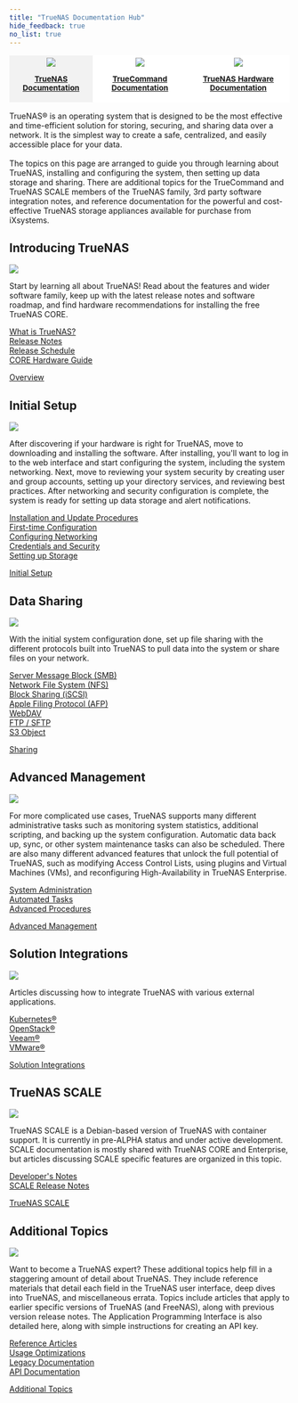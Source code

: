 ```yaml
---
title: "TrueNAS Documentation Hub"
hide_feedback: true
no_list: true
---
```


<table style="overflow-x:hidden;background:white;">
	<tr class="hubcategories">
		<th style="border:hidden;background-color:#f2f2f2;"><a href="/hub/" title="TrueNAS Documentation Hub"><img class="hubcategoryimage" src="/images/truenas_open_storage-logo-full-color-rgb.png" style="max-width:60%;"><p style="text-align:center;font-size:85%;">TrueNAS Documentation</p></th>
		<th style="border:hidden;"><a href="/truecommand/" title="TrueCommand Documentation"><img class="hubcategoryimage" src="/images/truecommand-logo-full-color-rgb.png" style="max-width:70%;"><p style="text-align:center;font-size:85%">TrueCommand Documentation</p></th>
		<th style="border:hidden;"><a href="/hardware/" title="TrueNAS Hardware Documentation"><img class="hubcategoryimage" src="/images/TrueNASSystems.png" style="max-width:60%"><p style="text-align:center;font-size:85%">TrueNAS Hardware Documentation</p></th>
	</tr>
</table>

<p style="max-width:100%;">TrueNAS® is an operating system that is designed to be the most effective and time-efficient solution for storing, securing, and sharing data over a network.
	It is the simplest way to create a safe, centralized, and easily accessible place for your data.<br><br>
	The topics on this page are arranged to guide you through learning about TrueNAS, installing and configuring the system, then setting up data storage and sharing.
	There are additional topics for the TrueCommand and TrueNAS SCALE members of the TrueNAS family, 3rd party software integration notes, and reference documentation for the powerful and cost-effective TrueNAS storage appliances available for purchase from iXsystems.
</p>

## Introducing TrueNAS

<div class="hubrow">
	<div class="imgcolumn">
		<img src="/images/co_work.jpg">
	</div>
	<div class="textcolumn">
		<p>Start by learning all about TrueNAS!
		Read about the features and wider software family, keep up with the latest release notes and software roadmap, and find hardware recommendations for installing the free TrueNAS CORE.</p>
		<p><a href="/hub/intro/whatis/">What is TrueNAS?</a><br>
		<a href="/hub/intro/release-notes/">Release Notes</a><br>
		<a href="/hub/intro/truenas-roadmap/">Release Schedule</a><br>
		<a href="/hub/intro/corehardwareguide/">CORE Hardware Guide</a></p>
		<a class="linkbutton" href="/hub/intro/">Overview</a>
	</div>
</div>

## Initial Setup

<div class="hubrow">
	<div class="imgcolumn">
		<img src="/images/jump.jpg">
	</div>
	<div class="textcolumn">
		<p>After discovering if your hardware is right for TrueNAS, move to downloading and installing the software.
		After installing, you'll want to log in to the web interface and start configuring the system, including the system networking. Next, move to reviewing your system security by creating user and group accounts, setting up your directory services, and reviewing best practices. After networking and security configuration is complete, the system is ready for setting up data storage and alert notifications.</p>
		<p><a href="/hub/initial-setup/install/">Installation and Update Procedures</a><br>
		<a href="/hub/initial-setup/firsttimelogin/">First-time Configuration</a><br>
		<a href="/hub/initial-setup/networking/">Configuring Networking</a><br>
		<a href="/hub/initial-setup/security/">Credentials and Security</a><br>
		<a href="/hub/initial-setup/storage/">Setting up Storage</a></p>
		<a class="linkbutton" href="/hub/initial-setup/">Initial Setup</a>
	</div>
</div>

## Data Sharing

<div class="hubrow">
	<div class="imgcolumn">
		<img src="/images/laptop.jpg">
	</div>
	<div class="textcolumn">
		<p>With the initial system configuration done, set up file sharing with the different protocols built into TrueNAS to pull data into the system or share files on your network.</p>
		<p><a href="/hub/sharing/smb/">Server Message Block (SMB)</a><br>
		<a href="/hub/sharing/nfs/">Network File System (NFS)</a><br>
		<a href="/hub/sharing/iscsi/">Block Sharing (iSCSI)</a><br>
		<a href="/hub/sharing/afp/">Apple Filing Protocol (AFP)</a><br>
		<a href="/hub/sharing/webdav/">WebDAV</a><br>
		<a href="/hub/sharing/ftp-sftp/">FTP / SFTP</a><br>
		<a href="/hub/sharing/s3-object-store/">S3 Object</ar></p>
		<a class="linkbutton" href="/hub/sharing/">Sharing</a>
	</div>
</div>

## Advanced Management

<div class="hubrow">
	<div class="imgcolumn">
		<img src="/images/clipboard.jpg">
	</div>
	<div class="textcolumn">
		<p>For more complicated use cases, TrueNAS supports many different administrative tasks such as monitoring system statistics, additional scripting, and backing up the system configuration.
		Automatic data back up, sync, or other system maintenance tasks can also be scheduled.
		There are also many different advanced features that unlock the full potential of TrueNAS, such as modifying Access Control Lists, using plugins and Virtual Machines (VMs), and reconfiguring High-Availability in TrueNAS Enterprise.</p>
		<p><a href="/hub/tasks/administrative/">System Administration</a><br>
		<a href="/hub/tasks/scheduled/">Automated Tasks</a><br>
		<a href="/hub/tasks/advanced/">Advanced Procedures</a></p>
		<a class="linkbutton" href="/hub/tasks/">Advanced Management</a>
	</div>
</div>

## Solution Integrations

<div class="hubrow">
	<div class="imgcolumn">
		<img src="/images/spark_idea.jpg">
	</div>
	<div class="textcolumn">
		<p>Articles discussing how to integrate TrueNAS with various external applications.</p>
		<p><a href="/hub/solutions/kubernetes/">Kubernetes®</a><br>
		<a href="/hub/solutions/openstack/">OpenStack®</a><br>
		<a href="/hub/solutions/veeam/">Veeam®</a><br>
		<a href="/hub/solutions/vmware/">VMware®</a></p>
		<a class="linkbutton" href="/hub/solutions/">Solution Integrations</a>
	</div>
</div>

## TrueNAS SCALE

<div class="hubrow">
	<div class="imgcolumn">
		<img src="/images/sml.jpg">
	</div>
	<div class="textcolumn">
		<p>TrueNAS SCALE is a Debian-based version of TrueNAS with container support.
		It is currently in pre-ALPHA status and under active development.
		SCALE documentation is mostly shared with TrueNAS CORE and Enterprise, but articles discussing SCALE specific features are organized in this topic.</p>
		<p><a href="/hub/scale/dev-notes/">Developer's Notes</a><br>
		<a href="/hub/scale/releasenotes/">SCALE Release Notes</a></p>
		<a class="linkbutton" href="/hub/scale/">TrueNAS SCALE</a>
	</div>
</div>

## Additional Topics

<div class="hubrow">
	<div class="imgcolumn">
		<img src="/images/knowledge.jpg">
	</div>
	<div class="textcolumn">
		<p>Want to become a TrueNAS expert?
		These additional topics help fill in a staggering amount of detail about TrueNAS.
		They include reference materials that detail each field in the TrueNAS user interface, deep dives into TrueNAS, and miscellaneous errata.
		Topics include articles that apply to earlier specific versions of TrueNAS (and FreeNAS), along with previous version release notes.
		The Application Programming Interface is also detailed here, along with simple instructions for creating an API key.</p>
		<p><a href="/hub/additional-topics/reference/">Reference Articles</a><br>
		<a href="/hub/additional-topics/usagerecommendations/">Usage Optimizations</a><br>
		<a href="/hub/additional-topics/legacy/">Legacy Documentation</a><br>
		<a href="/hub/additional-topics/api/">API Documentation</a></p>
		<a class="linkbutton" href="/hub/additional-topics/">Additional Topics</a>
	</div>
</div>
